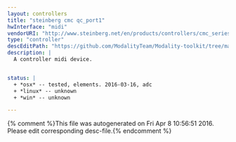 ```yaml
---
layout: controllers
title: "steinberg cmc qc_port1"
hwInterface: "midi"
vendorURI: "http://www.steinberg.net/en/products/controllers/cmc_series/models/cmc_qc.html"
type: "controller"
descEditPath: "https://github.com/ModalityTeam/Modality-toolkit/tree/master/Modality/MKtlDescriptions//steinberg-cmc-qc/steinberg-cmc-qc_port1.desc.scd"
description: |
  A controller midi device.


status: |
  + *osx* -- tested, elements. 2016-03-16, adc
  + *linux* -- unknown
  + *win* -- unknown

---
```

{% comment %}This file was autogenerated on Fri Apr  8 10:56:51 2016. Please edit corresponding desc-file.{% endcomment %}